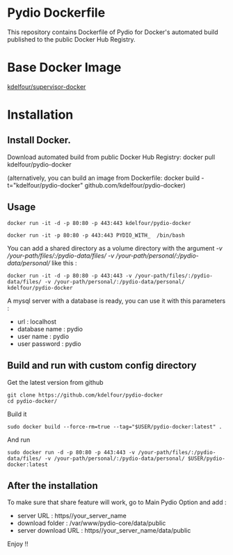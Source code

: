 Pydio Dockerfile
=============

This repository contains Dockerfile of Pydio for Docker's automated build published to the public Docker Hub Registry.

# Base Docker Image
[kdelfour/supervisor-docker](https://registry.hub.docker.com/u/kdelfour/supervisor-docker/)

# Installation

## Install Docker.

Download automated build from public Docker Hub Registry: docker pull kdelfour/pydio-docker

(alternatively, you can build an image from Dockerfile: docker build -t="kdelfour/pydio-docker" github.com/kdelfour/pydio-docker)

## Usage

    docker run -it -d -p 80:80 -p 443:443 kdelfour/pydio-docker

    docker run -it -p 80:80 -p 443:443 PYDIO_WITH_  /bin/bash

You can add a shared directory as a volume directory with the argument *-v /your-path/files/:/pydio-data/files/ -v /your-path/personal/:/pydio-data/personal/* like this :

    docker run -it -d -p 80:80 -p 443:443 -v /your-path/files/:/pydio-data/files/ -v /your-path/personal/:/pydio-data/personal/ kdelfour/pydio-docker

A mysql server with a database is ready, you can use it with this parameters :

  - url : localhost
  - database name : pydio
  - user name : pydio
  - user password : pydio

## Build and run with custom config directory

Get the latest version from github

    git clone https://github.com/kdelfour/pydio-docker
    cd pydio-docker/

Build it

    sudo docker build --force-rm=true --tag="$USER/pydio-docker:latest" .

And run

    sudo docker run -d -p 80:80 -p 443:443 -v /your-path/files/:/pydio-data/files/ -v /your-path/personal/:/pydio-data/personal/ $USER/pydio-docker:latest

## After the installation

To make sure that share feature will work, go to Main Pydio Option and add  :

  * server URL : https//your_server_name
  * download folder : /var/www/pydio-core/data/public
  * server download URL : https//your_server_name/data/public

Enjoy !!
